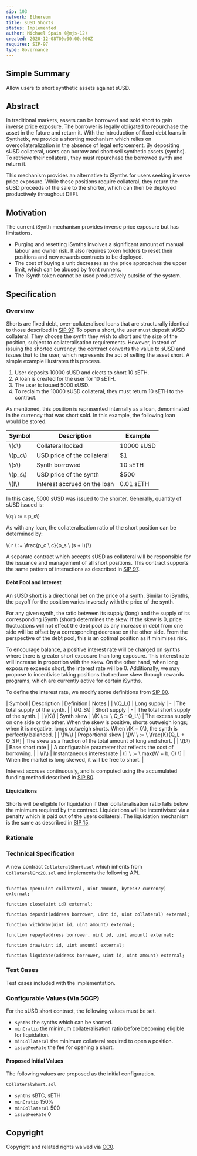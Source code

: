 ```yaml
---
sip: 103
network: Ethereum
title: sUSD Shorts
status: Implemented
author: Michael Spain (@mjs-12)
created: 2020-12-08T00:00:00.000Z
requires: SIP-97
type: Governance
---
```


## Simple Summary

<!--"If you can't explain it simply, you don't understand it well enough." Simply describe the outcome the proposed changes intends to achieve. This should be non-technical and accessible to a casual community member.-->

Allow users to short synthetic assets against sUSD.

## Abstract

<!--A short (~200 word) description of the proposed change, the abstract should clearly describe the proposed change. This is what *will* be done if the SIP is implemented, not *why* it should be done or *how* it will be done. If the SIP proposes deploying a new contract, write, "we propose to deploy a new contract that will do x".-->

In traditional markets, assets can be borrowed and sold short to gain inverse price exposure. The borrower is legally obligated to repurchase the asset in the future and return it. With the introduction of fixed debt loans in Synthetix, we provide a shorting mechanism which relies on overcollateralization in the absence of legal enforcement. By depositing sUSD collateral, users can borrow and short sell synthetic assets (synths). To retrieve their collateral, they must repurchase the borrowed synth and return it.

This mechanism provides an alternative to iSynths for users seeking inverse price exposure. While these positions require collateral, they return the sUSD proceeds of the sale to the shorter, which can then be deployed productively throughout DEFI.

## Motivation

<!--This is the problem statement. This is the *why* of the SIP. It should clearly explain *why* the current state of the protocol is inadequate.  It is critical that you explain *why* the change is needed, if the SIP proposes changing how something is calculated, you must address *why* the current calculation is inaccurate or wrong. This is not the place to describe how the SIP will address the issue!-->

The current iSynth mechanism provides inverse price exposure but has limitations.

- Purging and resetting iSynths involves a significant amount of manual labour and owner risk. It also requires token holders to reset their positions and new rewards contracts to be deployed.
- The cost of buying a unit decreases as the price approaches the upper limit, which can be abused by front runners.
- The iSynth token cannot be used productively outside of the system.

## Specification

<!--The specification should describe the syntax and semantics of any new feature, there are five sections
1. Overview
2. Rationale
3. Technical Specification
4. Test Cases
5. Configurable Values
-->

### Overview

Shorts are fixed debt, over-collateralised loans that are structurally identical to those described in [SIP 97](https://sips.synthetix.io/sips/sip-97). To open a short, the user must deposit sUSD collateral. They choose the synth they wish to short and the size of the position, subject to collateralisation requirements. However, instead of issuing the shorted currency, the contract converts the value to sUSD and issues that to the user, which represents the act of selling the asset short. A simple example illustrates this process.

1. User deposits 10000 sUSD and elects to short 10 sETH.
2. A loan is created for the user for 10 sETH.
3. The user is issued 5000 sUSD.
4. To reclaim the 10000 sUSD collateral, they must return 10 sETH to the contract.

As mentioned, this position is represented internally as a loan, denominated in the currency that was short sold. In this example, the following loan would be stored.

| Symbol    | Description                  | Example    |
| --------- | ---------------------------- | ---------- |
| \\(c\\)   | Collateral locked            | 10000 sUSD |
| \\(p_c\\) | USD price of the collateral  | $1         |
| \\(s\\)   | Synth borrowed               | 10 sETH    |
| \\(p_s\\) | USD price of the synth       | $500       |
| \\(I\\)   | Interest accrued on the loan | 0.01 sETH  |

In this case, 5000 sUSD was issued to the shorter. Generally, quantity of sUSD issued is:

\\(q \ := s p_s\\)

As with any loan, the collateralisation ratio of the short position can be determined by:

\\( r \ := \frac{p_c \ c}{p_s \ (s + I)}\\)

A separate contract which accepts sUSD as collateral will be responsible for the issuance and management of all short positions. This contract supports the same pattern of interactions as described in [SIP 97](https://sips.synthetix.io/sips/sip-97).

#### Debt Pool and Interest

An sUSD short is a directional bet on the price of a synth. Similar to iSynths, the payoff for the position varies inversely with the price of the synth.

For any given synth, the ratio between its supply (long) and the supply of its corresponding iSynth (short) determines the skew. If the skew is 0, price fluctuations will not effect the debt pool as any increase in debt from one side will be offset by a corresponding decrease on the other side. From the perspective of the debt pool, this is an optimal position as it minimises risk.

To encourage balance, a positive interest rate will be charged on synths where there is greater short exposure than long exposure. This interest rate will increase in proportion with the skew. On the other hand, when long exposure exceeds short, the interest rate will be 0. Additionally, we may propose to incentivise taking positions that reduce skew through rewards programs, which are currently active for certain iSynths.

To define the interest rate, we modify some definitions from [SIP 80](https://sips.synthetix.io/sips/sip-80).

| Symbol | Description | Definition | Notes |
| \\(Q_L\\) | Long supply | - | The total supply of the synth. |
| \\(Q_S\\) | Short supply | - | The total short supply of the synth. |
| \\(K\\) | Synth skew | \\(K \ := \ Q_S - Q_L\\) | The excess supply on one side or the other. When the skew is positive, shorts outweigh longs; when it is negative, longs outweigh shorts. When \\(K = 0\\), the synth is perfectly balanced. |
| \\(W\\) | Proportional skew | \\[W \ := \ \frac{K}{Q_L + Q_S}\\] | The skew as a fraction of the total amount of long and short. |
| \\(b\\) | Base short rate | | A configurable parameter that reflects the cost of borrowing. |
| \\(i\\) | Instantaneous interest rate | \\[i \ := \ max(W + b, 0) \\] | When the market is long skewed, it will be free to short. |

Interest accrues continuously, and is computed using the accumulated funding method described in [SIP 80](https://sips.synthetix.io/sips/sip-80).

#### Liquidations

Shorts will be eligible for liquidation if their collateralisation ratio falls below the minimum required by the contract. Liquidations will be incentivised via a penalty which is paid out of the users collateral. The liquidation mechanism is the same as described in [SIP 15](https://sips.synthetix.io/sips/sip-15).

### Rationale

<!--The rationale fleshes out the specification by describing what motivated the design and why particular design decisions were made. It should describe alternate designs that were considered and related work, e.g. how the feature is supported in other languages. The rationale may also provide evidence of consensus within the community, and should discuss important objections or concerns raised during discussion.-->

### Technical Specification

<!--The technical specification should outline the public API of the changes proposed. That is, changes to any of the interfaces Synthetix currently exposes or the creations of new ones.-->

A new contract `CollateralShort.sol` which inherits from `CollateralErc20.sol` and implements the following API.

```solidity

function open(uint collateral, uint amount, bytes32 currency) external;

function close(uint id) external;

function deposit(address borrower, uint id, uint collateral) external;

function withdraw(uint id, uint amount) external;

function repay(address borrower, uint id, uint amount) external;

function draw(uint id, uint amount) external;

function liquidate(address borrower, uint id, uint amount) external;

```

### Test Cases

Test cases included with the implementation.

### Configurable Values (Via SCCP)

For the sUSD short contract, the following values must be set.

- `synths` the synths which can be shorted.
- `minCratio` the minimum collateralisation ratio before becoming eligible for liquidation.
- `minCollateral` the minimum collateral required to open a position.
- `issueFeeRate` the fee for opening a short.

#### Proposed Initial Values

The following values are proposed as the initial configuration.

`CollateralShort.sol`

- `synths` sBTC, sETH
- `minCratio` 150%
- `minCollateral` 500
- `issueFeeRate` 0

## Copyright

Copyright and related rights waived via [CC0](https://creativecommons.org/publicdomain/zero/1.0/).